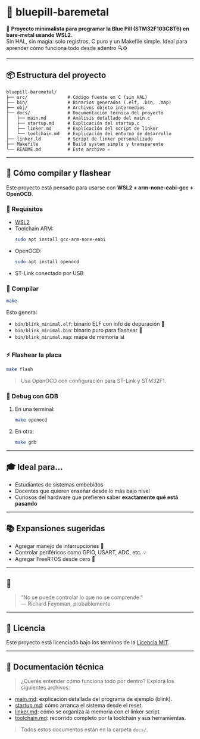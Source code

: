 # 🧵 bluepill-baremetal

🎯 **Proyecto minimalista para programar la Blue Pill (STM32F103C8T6) en bare-metal usando WSL2.**  
Sin HAL, sin magia: solo registros, C puro y un Makefile simple. Ideal para aprender cómo funciona todo desde adentro 🔍⚙️

---

## 📦 Estructura del proyecto

```
bluepill-baremetal/
├── src/               # Código fuente en C (sin HAL)
├── bin/               # Binarios generados (.elf, .bin, .map)
├── obj/               # Archivos objeto intermedios
├── docs/              # Documentación técnica del proyecto
│   ├── main.md        # Análisis detallado del main.c
│   ├── startup.md     # Explicación del startup.c
│   ├── linker.md      # Explicación del script de linker
│   └── toolchain.md   # Explicación del entorno de desarrollo
├── linker.ld          # Script de linker personalizado
├── Makefile           # Build system simple y transparente
└── README.md          # Este archivo ✍️

```

---

## 🚀 Cómo compilar y flashear

Este proyecto está pensado para usarse con **WSL2 + arm-none-eabi-gcc + OpenOCD**.

### 🔧 Requisitos

- [WSL2](https://learn.microsoft.com/en-us/windows/wsl/install)
- Toolchain ARM:
  ```bash
  sudo apt install gcc-arm-none-eabi
  ```
- OpenOCD:
  ```bash
  sudo apt install openocd
  ```
- ST-Link conectado por USB

### 🔨 Compilar

```bash
make
```

Esto genera:

- `bin/blink_minimal.elf`: binario ELF con info de depuración 🧠
- `bin/blink_minimal.bin`: binario puro para flashear 🚀
- `bin/blink_minimal.map`: mapa de memoria 📊

### ⚡ Flashear la placa

```bash
make flash
```

> Usa OpenOCD con configuración para ST-Link y STM32F1.

### 🐛 Debug con GDB

1. En una terminal:
   ```bash
   make openocd
   ```

2. En otra:
   ```bash
   make gdb
   ```

---

## 🎓 Ideal para...

- Estudiantes de sistemas embebidos
- Docentes que quieren enseñar desde lo más bajo nivel
- Curiosos del hardware que prefieren saber **exactamente qué está pasando**

---

## 📚 Expansiones sugeridas

- Agregar manejo de interrupciones 🧠
- Controlar periféricos como GPIO, USART, ADC, etc. 💡
- Agregar FreeRTOS desde cero 🧵

---

## 🧠

> “No se puede controlar lo que no se comprende.”  
> — Richard Feynman, probablemente

---

## 🪪 Licencia

Este proyecto está licenciado bajo los términos de la [Licencia MIT](LICENSE).

---

## 📘 Documentación técnica

> ¿Querés entender cómo funciona todo por dentro? Explorá los siguientes archivos:

- [main.md](docs/main.md): explicación detallada del programa de ejemplo (blink).
- [startup.md](docs/startup.md): cómo arranca el sistema desde el reset.
- [linker.md](docs/linker.md): cómo se organiza la memoria con el linker script.
- [toolchain.md](docs/toolchain.md): recorrido completo por la toolchain y sus herramientas.

> Todos estos documentos están en la carpeta `docs/`.

